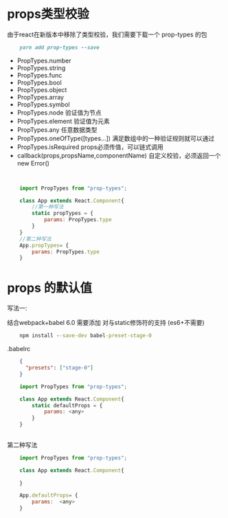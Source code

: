 # props类型校验

由于react在新版本中移除了类型校验，我们需要下载一个 prop-types 的包
```md
	yarn add prop-types --save
```
-  PropTypes.number
-  PropTypes.string
-  PropTypes.func
-  PropTypes.bool
-  PropTypes.object
-  PropTypes.array
-  PropTypes.symbol
-  PropTypes.node 验证值为节点
-  PropTypes.element  验证值为元素
-  PropTypes.any  任意数据类型
-  PropTypes.oneOfType([types...])  满足数组中的一种验证规则就可以通过
-  PropTypes.isRequired  props必须传值，可以链式调用
-  callback(props,propsName,componentName) 自定义校验，必须返回一个new Error()

```js
	

	import PropTypes from "prop-types";

	class App extends React.Component{
		//第一种写法
		static propTypes = {
			params: PropTypes.type
		}
	}
	//第二种写法
	App.propTypes= {
		params: PropTypes.type
	}
```
# props 的默认值

写法一:

结合webpack+babel 6.0 需要添加 对与static修饰符的支持 (es6+不需要)

```cmd
	npm install --save-dev babel-preset-stage-0
```
.babelrc
```json
	{
	  "presets": ["stage-0"]
	}
```

```js
	import PropTypes from "prop-types";

	class App extends React.Component{
		static defaultProps = {
			params: <any>
		}
	}
	
```

第二种写法
```js
	import PropTypes from "prop-types";

	class App extends React.Component{
		
	}

	App.defaultProps= {
		params:  <any>
	}
```